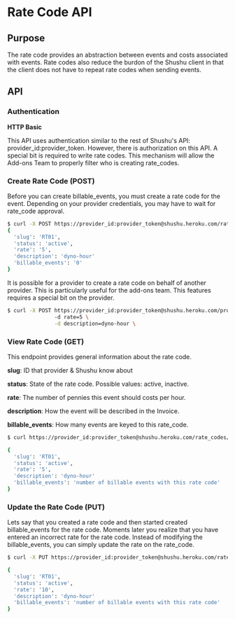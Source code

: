 # Rate Code API

## Purpose

The rate code provides an abstraction between events and costs associated with events.
Rate codes also reduce the burdon of the Shushu client in that the client does not
have to repeat rate codes when sending events.

## API

### Authentication

**HTTP Basic**

This API uses authentication similar to the rest of Shushu's API: provider_id:provider_token. 
However, there is authorization on  this API. A special bit is required to write rate codes.
This mechanism will allow the Add-ons Team to properly filter who is creating rate_codes.

### Create Rate Code (POST)

Before you can create billable_events, you must create a rate code for the event. 
Depending on your provider credentials, you may have to wait for rate_code approval.

```bash
$ curl -X POST https://provider_id:provider_token@shushu.heroku.com/rate_codes -d rate=5 -d description=dyno-hour
{
  'slug': 'RT01',
  'status': 'active',
  'rate': '5',
  'description': 'dyno-hour'
  'billable_events': '0'
}
```

It is possible for a provider to create a rate code on behalf of another provider. This is 
particularly useful for the add-ons team. This features requires a special bit on the provider.

```bash
$ curl -X POST https://provider_id:provider_token@shushu.heroku.com/providers/:target_provier_id/rate_codes \b
               -d rate=5 \
               -d description=dyno-hour \
```

### View Rate Code (GET)

This endpoint provides general information about the rate code.

**slug**: <String> ID that provider & Shushu know about

**status**: <String> State of the rate code. Possible values: active, inactive.

**rate**: <Integer> The number of pennies this event should costs per hour.

**description**: <String> How the event will be described in the Invoice.

**billable_events**: <Integer> How many events are keyed to this rate_code.


```bash
$ curl https://provider_id:provider_token@shushu.heroku.com/rate_codes/:rate_code_slug

{
  'slug': 'RT01',
  'status': 'active',
  'rate': '5',
  'description': 'dyno-hour'
  'billable_events': 'number of billable events with this rate code'
}
```

### Update the Rate Code (PUT)

Lets say that you created a rate code and then started created billable_events for the rate code.
Moments later you realize that you have entered an incorrect rate for the rate code. 
Instead of modifying the billable_events, you can simply update the rate on the rate_code.

```bash
$ curl -X PUT https://provider_id:provider_token@shushu.heroku.com/rate_codes/:rate_code_slug -d rate=10

{
  'slug': 'RT01',
  'status': 'active',
  'rate': '10',
  'description': 'dyno-hour'
  'billable_events': 'number of billable events with this rate code'
}
```